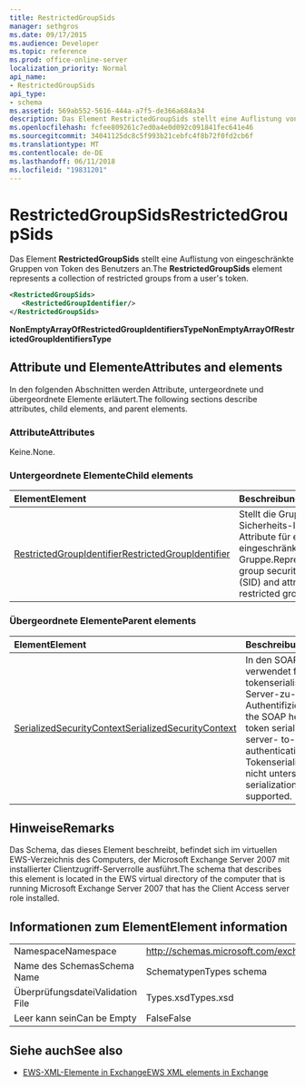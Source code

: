 ```yaml
---
title: RestrictedGroupSids
manager: sethgros
ms.date: 09/17/2015
ms.audience: Developer
ms.topic: reference
ms.prod: office-online-server
localization_priority: Normal
api_name:
- RestrictedGroupSids
api_type:
- schema
ms.assetid: 569ab552-5616-444a-a7f5-de366a684a34
description: Das Element RestrictedGroupSids stellt eine Auflistung von eingeschränkte Gruppen von Token des Benutzers an.
ms.openlocfilehash: fcfee809261c7ed0a4e0d092c091841fec641e46
ms.sourcegitcommit: 34041125dc8c5f993b21cebfc4f8b72f0fd2cb6f
ms.translationtype: MT
ms.contentlocale: de-DE
ms.lasthandoff: 06/11/2018
ms.locfileid: "19831201"
---
```

# <a name="restrictedgroupsids"></a><span data-ttu-id="d56f4-103">RestrictedGroupSids</span><span class="sxs-lookup"><span data-stu-id="d56f4-103">RestrictedGroupSids</span></span>

<span data-ttu-id="d56f4-104">Das Element **RestrictedGroupSids** stellt eine Auflistung von eingeschränkte Gruppen von Token des Benutzers an.</span><span class="sxs-lookup"><span data-stu-id="d56f4-104">The **RestrictedGroupSids** element represents a collection of restricted groups from a user's token.</span></span> 
  
```xml
<RestrictedGroupSids>
   <RestrictedGroupIdentifier/>
</RestrictedGroupSids>
```

 <span data-ttu-id="d56f4-105">**NonEmptyArrayOfRestrictedGroupIdentifiersType**</span><span class="sxs-lookup"><span data-stu-id="d56f4-105">**NonEmptyArrayOfRestrictedGroupIdentifiersType**</span></span>
## <a name="attributes-and-elements"></a><span data-ttu-id="d56f4-106">Attribute und Elemente</span><span class="sxs-lookup"><span data-stu-id="d56f4-106">Attributes and elements</span></span>

<span data-ttu-id="d56f4-107">In den folgenden Abschnitten werden Attribute, untergeordnete und übergeordnete Elemente erläutert.</span><span class="sxs-lookup"><span data-stu-id="d56f4-107">The following sections describe attributes, child elements, and parent elements.</span></span>
  
### <a name="attributes"></a><span data-ttu-id="d56f4-108">Attribute</span><span class="sxs-lookup"><span data-stu-id="d56f4-108">Attributes</span></span>

<span data-ttu-id="d56f4-109">Keine.</span><span class="sxs-lookup"><span data-stu-id="d56f4-109">None.</span></span>
  
### <a name="child-elements"></a><span data-ttu-id="d56f4-110">Untergeordnete Elemente</span><span class="sxs-lookup"><span data-stu-id="d56f4-110">Child elements</span></span>

|<span data-ttu-id="d56f4-111">**Element**</span><span class="sxs-lookup"><span data-stu-id="d56f4-111">**Element**</span></span>|<span data-ttu-id="d56f4-112">**Beschreibung**</span><span class="sxs-lookup"><span data-stu-id="d56f4-112">**Description**</span></span>|
|:-----|:-----|
|[<span data-ttu-id="d56f4-113">RestrictedGroupIdentifier</span><span class="sxs-lookup"><span data-stu-id="d56f4-113">RestrictedGroupIdentifier</span></span>](restrictedgroupidentifier.md) <br/> |<span data-ttu-id="d56f4-114">Stellt die Gruppe Sicherheits-ID (SID) und Attribute für eine eingeschränkte Gruppe.</span><span class="sxs-lookup"><span data-stu-id="d56f4-114">Represents the group security identifier (SID) and attributes for a restricted group.</span></span>  <br/> |
   
### <a name="parent-elements"></a><span data-ttu-id="d56f4-115">Übergeordnete Elemente</span><span class="sxs-lookup"><span data-stu-id="d56f4-115">Parent elements</span></span>

|<span data-ttu-id="d56f4-116">**Element**</span><span class="sxs-lookup"><span data-stu-id="d56f4-116">**Element**</span></span>|<span data-ttu-id="d56f4-117">**Beschreibung**</span><span class="sxs-lookup"><span data-stu-id="d56f4-117">**Description**</span></span>|
|:-----|:-----|
|[<span data-ttu-id="d56f4-118">SerializedSecurityContext</span><span class="sxs-lookup"><span data-stu-id="d56f4-118">SerializedSecurityContext</span></span>](serializedsecuritycontext.md) <br/> |<span data-ttu-id="d56f4-119">In den SOAP-Header verwendet für tokenserialisierung für Server-zu-Server-Authentifizierung.</span><span class="sxs-lookup"><span data-stu-id="d56f4-119">Used in the SOAP header for token serialization in server- to-server authentication.</span></span> <span data-ttu-id="d56f4-120">Tokenserialisierung wird nicht unterstützt.</span><span class="sxs-lookup"><span data-stu-id="d56f4-120">Token serialization is not supported.</span></span>  <br/> |
   
## <a name="remarks"></a><span data-ttu-id="d56f4-121">Hinweise</span><span class="sxs-lookup"><span data-stu-id="d56f4-121">Remarks</span></span>

<span data-ttu-id="d56f4-122">Das Schema, das dieses Element beschreibt, befindet sich im virtuellen EWS-Verzeichnis des Computers, der Microsoft Exchange Server 2007 mit installierter Clientzugriff-Serverrolle ausführt.</span><span class="sxs-lookup"><span data-stu-id="d56f4-122">The schema that describes this element is located in the EWS virtual directory of the computer that is running Microsoft Exchange Server 2007 that has the Client Access server role installed.</span></span>
  
## <a name="element-information"></a><span data-ttu-id="d56f4-123">Informationen zum Element</span><span class="sxs-lookup"><span data-stu-id="d56f4-123">Element information</span></span>

|||
|:-----|:-----|
|<span data-ttu-id="d56f4-124">Namespace</span><span class="sxs-lookup"><span data-stu-id="d56f4-124">Namespace</span></span>  <br/> |http://schemas.microsoft.com/exchange/services/2006/types  <br/> |
|<span data-ttu-id="d56f4-125">Name des Schemas</span><span class="sxs-lookup"><span data-stu-id="d56f4-125">Schema Name</span></span>  <br/> |<span data-ttu-id="d56f4-126">Schematypen</span><span class="sxs-lookup"><span data-stu-id="d56f4-126">Types schema</span></span>  <br/> |
|<span data-ttu-id="d56f4-127">Überprüfungsdatei</span><span class="sxs-lookup"><span data-stu-id="d56f4-127">Validation File</span></span>  <br/> |<span data-ttu-id="d56f4-128">Types.xsd</span><span class="sxs-lookup"><span data-stu-id="d56f4-128">Types.xsd</span></span>  <br/> |
|<span data-ttu-id="d56f4-129">Leer kann sein</span><span class="sxs-lookup"><span data-stu-id="d56f4-129">Can be Empty</span></span>  <br/> |<span data-ttu-id="d56f4-130">False</span><span class="sxs-lookup"><span data-stu-id="d56f4-130">False</span></span>  <br/> |
   
## <a name="see-also"></a><span data-ttu-id="d56f4-131">Siehe auch</span><span class="sxs-lookup"><span data-stu-id="d56f4-131">See also</span></span>



- [<span data-ttu-id="d56f4-132">EWS-XML-Elemente in Exchange</span><span class="sxs-lookup"><span data-stu-id="d56f4-132">EWS XML elements in Exchange</span></span>](ews-xml-elements-in-exchange.md)

